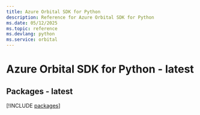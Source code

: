 ```yaml
---
title: Azure Orbital SDK for Python
description: Reference for Azure Orbital SDK for Python
ms.date: 05/12/2025
ms.topic: reference
ms.devlang: python
ms.service: orbital
---
```

# Azure Orbital SDK for Python - latest
## Packages - latest
[!INCLUDE [packages](orbital-index.md)]